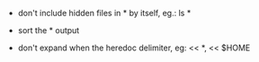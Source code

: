 
- don't include hidden files in * by itself, eg.: ls *

- sort the * output

- don't expand when the heredoc delimiter, eg: << *, <<  $HOME
